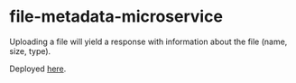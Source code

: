 # file-metadata-microservice
Uploading a file will yield a response with information about the file (name, size, type).

Deployed <a href="https://blooming-waters-56678.herokuapp.com/">here</a>.

